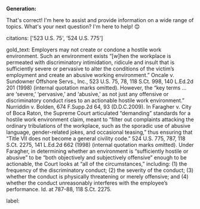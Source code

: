 **Generation:**

 That's correct! I'm here to assist and provide information on a wide range of topics. What's your next question? I'm here to help! 😊


citations: ['523 U.S. 75', '524 U.S. 775']

gold_text: Employers may not create or condone a hostile work environment. Such an environment exists “[w]hen the workplace is permeated with discriminatory intimidation, ridicule and insult that is sufficiently severe or pervasive to alter the conditions of the victim’s employment and create an abusive working environment.” Oncale v. Sundowner Offshore Servs., Inc., 523 U.S. 75, 78, 118 S.Ct. 998, 140 L.Ed.2d 201 (1998) (internal quotation marks omitted). However, the “key terms ... are ‘severe,’ ‘pervasive,’ and ‘abusive,’ as not just any offensive or discriminatory conduct rises to an actionable hostile work environment.” Nurriddin v. Bolden, 674 F.Supp.2d 64, 93 (D.D.C.2009). In Faragher v. City of Boca Raton, the Supreme Court articulated “demanding” standards for a hostile work environment claim, meant to “filter out complaints attacking the ordinary tribulations of the workplace, such as the sporadic use of abusive language, gender-related jokes, and occasional teasing,” thus ensuring that “Title VII does not become a general civility code.” 524 U.S. 775, 787, 118 S.Ct. 2275, 141 L.Ed.2d 662 (1998) (internal quotation marks omitted). Under Faragher, in determining whether an environment is “sufficiently hostile or abusive” to be “both objectively and subjectively offensive” enough to be actionable, the Court looks at “all of the circumstances,” including: (1) the frequency of the discriminatory conduct; (2) the severity of the conduct; (3) whether the conduct is physically threatening or merely offensive; and (4) whether the conduct unreasonably interferes with the employee’s performance. Id. at 787-88, 118 S.Ct. 2275.

label: 